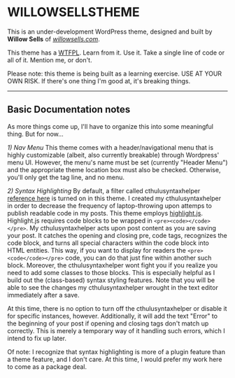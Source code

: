 WILLOWSELLSTHEME
================

This is an under-development WordPress theme, designed and built by **Willow Sells** of [*willowsells.com*](http://www.willowsells.com).

This theme has a [WTFPL](http://www.wtfpl.net/). Learn from it. Use it. Take a single line of code or all of it. Mention me, or don't.

Please note: this theme is being built as a learning exercise. USE AT YOUR OWN RISK. If there's one thing I'm good at, it's breaking things.

---

Basic Documentation notes
-------------------------
As more things come up, I'll have to organize this into some meaningful thing. But for now...

*1) Nav Menu*
This theme comes with a header/navigational menu that is highly customizable (albeit, also currently breakable) through Wordpress' menu UI. However, the menu's name must be set (currently "Header Menu") and the appropriate theme location box must also be checked. Otherwise, you'll only get the tag line, and no menu.

*2) Syntax Highlighting*
By default, a filter called cthulusyntaxhelper [reference here](http://blog.codinghorror.com/parsing-html-the-cthulhu-way/) is turned on in this theme. I created my cthulusyntaxhelper in order to decrease the frequency of laptop-throwing upon attemps to publish readable code in my posts. This theme employs [highlight.js](http://highlightjs.org). Highlight.js requires code blocks to be wrapped in `<pre><code></code></pre>`. My cthulusyntaxhelper acts upon post content as you are saving your post. It catches the opening and closing pre, code tags, recognizes the code block, and turns all special characters within the code block into HTML entities. This way, if you want to display for readers the `<pre><code</code></pre>` code, you can do that just fine within another such block. Moreover, the cthulusyntaxhelper wont fight you if you realize you need to add some classes to those blocks. This is especially helpful as I build out the (class-based) syntax styling features. Note that you will be able to see the changes my cthulusyntaxhelper wrought in the text editor immediately after a save. 

At this time, there is no option to turn off the cthulusyntaxhelper or disable it for specific instances, however. Additionally, it will add the text "Error" to the beginning of your post if opening and closing tags don't match up correctly. This is merely a temporary way of it handling such errors, which I intend to fix up later.

Of note: I recognize that syntax highlighting is more of a plugin feature than a theme feature, and I don't care. At this time, I would prefer my work here to come as a package deal.